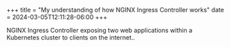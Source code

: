 +++
title = "My understanding of how NGINX Ingress Controller works"
date = 2024-03-05T12:11:28-06:00
+++

NGINX Ingress Controller exposing two web applications within a Kubernetes cluster to clients on the internet..